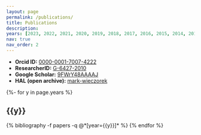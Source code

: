 ```yaml
---
layout: page
permalink: /publications/
title: Publications
description:
years: [2023, 2022, 2021, 2020, 2019, 2018, 2017, 2016, 2015, 2014, 2013, 2012, 2011, 2010, 2009, 2008, 2007, 2006, 2005, 2004, 2002, 2001, 2000, 1999, 1998, 1997]
nav: true
nav_order: 2
---
```

<!-- _pages/publications.md -->
* **Orcid ID:** [0000-0001-7007-4222](https://orcid.org/0000-0001-7007-4222)
* **ResearcherID:** [G-6427-2010](https://www.webofscience.com/wos/author/rid/G-6427-2010)
* **Google Scholar:** [9FWrY48AAAAJ](https://scholar.google.com/citations?user=9FWrY48AAAAJ)
* **HAL (open archive):** [mark-wieczorek](https://cv.archives-ouvertes.fr/mark-wieczorek)

<div class="publications">

{%- for y in page.years %}
  <h2 class="year">{{y}}</h2>
  {% bibliography -f papers -q @*[year={{y}}]* %}
{% endfor %}

</div>
